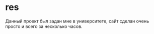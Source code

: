 # res
Данный проект был задан мне в университете, сайт сделан очень просто и всего за несколько часов.

